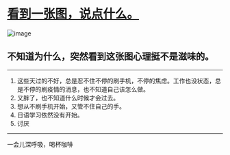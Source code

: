 # [看到一张图，说点什么。](https://github.com/yihong0618/gitblog/issues/110)

![image](https://user-images.githubusercontent.com/15976103/74079678-c1b95880-4a75-11ea-9eb9-ed8d0d17af8e.png)
## 不知道为什么，突然看到这张图心理挺不是滋味的。
---
1. 这些天过的不好，总是忍不住不停的刷手机，不停的焦虑。工作也没状态，总是不停的刷疫情的消息，也不知道自己该怎么做。
2. 又胖了，也不知道什么时候才会过去。
3. 想从不刷手机开始，又管不住自己的手。
4. 日语学习依然没有开始。
5. 讨厌
---
一会儿深呼吸，喝杯咖啡